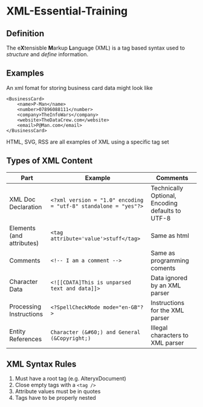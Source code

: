 # XML-Essential-Training

## Definition

The e**X**tensisble **M**arkup **L**anguage (XML) is a tag based syntax used to *structure* and *define* information.

## Examples

An xml fomat for storing business card data might look like
```
<BusinessCard>
    <name>P-Man</name>
    <number>07896088111</number>
    <company>TheInfoWars</company>
    <website>TheDataCrew.com</website>
    <email>P@Man.com</email>
</BusinessCard>
``` 

HTML, SVG, RSS are all examples of XML using a specific tag set


## Types of XML Content

Part | Example | Comments
---|---|---
XML Doc Declaration | `<?xml version = "1.0" encoding = "utf-8" standalone = "yes"?>` | Technically Optional, Encoding defaults to UTF-8
Elements (and attributes) | `<tag attribute='value'>stuff</tag>` | Same as html
Comments | `<!-- I am a comment -->` | Same as programming coments
Character Data | `<![[CDATA]This is unparsed text and data]]>` | Data ignored by an XML parser
Processing Instructions | `<?SpellCheckMode mode="en-GB"?>` | Instructions for the XML parser
Entity References | `Character (&#60;) and General (&Copyright;)` | Illegal characters to XML parser

## XML Syntax Rules

1. Must have a root tag (e.g. AlteryxDocument)
2. Close empty tags with a `<tag />`
3. Attribute values must be in quotes
4. Tags have to be properly nested



